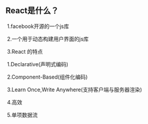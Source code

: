 ## React是什么？

​	1.facebook开源的一个js库

​	2.一个用于动态构建用户界面的js库

​	3.React 的特点

​		1.Declarative(声明式编码)

​		2.Component-Based(组件化编码)

​		3.Learn Once,Write Anywhere(支持客户端与服务器渲染)

​		4.高效

​		5.单项数据流

​				